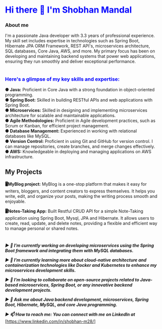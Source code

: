 # <div style="color: blue;">Hi there 👋 I'm Shobhan Mandal</div>

### About me

I'm a passionate Java developer with 3.3 years of professional experience. My skill set includes expertise in technologies such as Spring Boot, Hibernate JPA ORM Framework, REST API's, microservices architecture, SQL databases, Core Java, AWS, and more.
My primary focus has been on developing and maintaining backend systems that power web applications, ensuring they run smoothly and deliver exceptional performance.

#

### <div style="color: blue;">Here's a glimpse of my key skills and expertise:</div>


 **● Java:** Proficient in Core Java with a strong foundation in object-oriented programming.\
 **● Spring Boot:** Skilled in building RESTful APIs and web applications with Spring Boot.\
 **● Microservices:** Skilled in designing and implementing microservices architecture for scalable and maintainable applications.\
 **● Agile Methodologies:** Proficient in Agile development practices, such as Scrum or Kanban, for efficient project management.\
 **● Database Management:** Experienced in working with relational databases like MySQL.\
 **● Version Control:** Proficient in using Git and GitHub for version control. I can manage repositories, create branches, and merge changes effectively.\
 **● AWS:** Knowledgeable in deploying and managing applications on AWS infrastructure.

## My Projects
   **🖥️MyBlog project:** MyBlog is a one-stop platform that makes it easy for writers, bloggers, and content creators to express themselves. It helps you write, edit, and organize your posts, making the writing process smooth and enjoyable.

  **🖥️Notes-Taking App:**  Built Restful CRUD API for a simple Note-Taking application using Spring Boot, Mysql, JPA and Hibernate. It allows users to create, read, update, and delete notes, providing a flexible and efficient way to manage personal or shared notes.

   #

***▶ 🔭 I’m currently working on developing microservices using the Spring Boot framework and integrating them with MySQL databases.***

***▶ 🌱 I’m currently learning more about cloud-native architecture and containerization technologies like Docker and Kubernetes to enhance my microservices development skills.***

***▶ 👯 I’m looking to collaborate on open-source projects related to Java-based microservices, Spring Boot, or any innovative backend development projects.***

***▶ 💬 Ask me about Java backend development, microservices, Spring Boot, Hibernate, MySQL, and core Java programming.***

***▶ 📫 How to reach me: You can connect with me on LinkedIn at*** [https://www.linkedin.com/in/shobhan-m28/]



